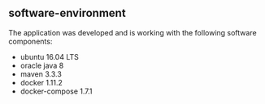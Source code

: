 ## software-environment

The application was developed and is working with the following software components:

* ubuntu 16.04 LTS
* oracle java 8
* maven 3.3.3
* docker 1.11.2
* docker-compose 1.7.1